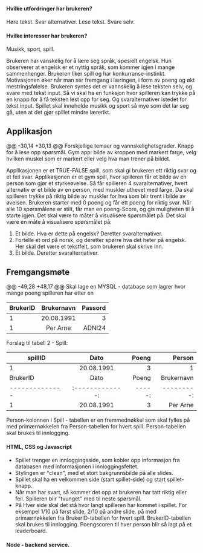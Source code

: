 #### Hvilke utfordringer har brukeren? 

Høre tekst. 
Svar alternativer. 
Lese tekst. 
Svare selv. 

#### Hvilke interesser har brukeren? 

Musikk, sport, spill. 

Brukeren har vanskelig for å lære seg språk, spesielt engelsk. 
Hun observerer at engelsk er et nyttig språk, som kommer igjen i mange sammenhenger. 
Brukeren liker spill og har konkurranse-instinkt. Motivasjonen øker når man ser fremgang i læringen, i form av poeng og økt mestringsfølelse. 
Brukeren syntes det er vannskelig å lese teksten selv, og svare med tekst input. Så vi skal ha en funksjon hvor spilleren kan trykke på en knapp
for å få teksten lest opp for seg. Og svaralternativer istedet for tekst input. 
Spillet skal inneholde musikk og sport så mye som det lar seg gå, uten at det gjør spillet mindre lærerikt. 

## Applikasjon 

@@ -30,14 +30,13 @@ Forskjellige temaer og vannskelighetsgrader.
Knapp for å lese opp spørsmål. 
Gym app: bilde av kroppen med markert farge, velg hvilken muskel som er markert eller velg hva man trener på bildet. 

Applikasjonen er et TRUE-FALSE spill, som skal gi brukeren ett riktig svar og et feil svar. 
Applikasjonen er et gym spill, hvor spilleren får et bilde av en person som gjør et styrkeøvelse. 
Så får spilleren 4 svaralternativer, hvert alternativ er et bilde av en person, med muskler uthevet med farge. 
Da skal spilleren trykke på riktig bilde av muskler for hva som blir trent i bilde av øvelsen. 
Brukeren starter med 0 poeng og får ett poeng for riktig svar. 
Når alle 10 spørsmålene er stilt, får man en poeng-Score, og gis muligheten til å starte igjen. 
Det skal være to måter å visualisere spørsmålet på: 
Det skal være en måte å visualisere spørsmålet på: 

1. Et bilde. Hva er dette på engelsk? Deretter svaralternativer. 
2. Fortelle et ord på norsk, og deretter spørre hva det heter på engelsk. 
Her skal det være et tekstfelt, som brukeren skal skrive inn. 
1. Et bilde. Deretter svaralternativer. 

## Fremgangsmøte 

@@ -49,28 +48,17 @@ Skal lage en MYSQL - database som lagrer hvor mange poeng spilleren har etter en

  | BrukerID       | Brukernavn    | Passord |
  | -------------- |:-------------:| -------:|
  | 1              | 20.08.1991    | 3       |
  | 1              | Per Arne      | ADNI24  |

  Forslag til tabell 2 - Spill:

  | spillID        | Dato          | Poeng | Person |
  | -------------- |:-------------:| -----:| -----: |
  | 1              | 20.08.1991    | 3     | 1      |
  | BrukerID       | Dato          | Poeng | Brukernavn |
  | -------------- |:-------------:| -----:| ---------: |
  | 1              | 20.08.1991    | 3     | Per Arne   |

  Person-kolonnen i Spill - tabellen er en fremmednøkkel som skal fylles
  på med primærnøkkelen fra Person-tabellen for hvert spill.
  Person-tabellen skal brukes til innlogging.

#### HTML, CSS og Javascript

- Spillet trenger en innloggingsside, som kobler opp informasjon fra databasen
med informasjonen i innloggingsfeltet.
- Stylingen er "clean", med et stort bakgrunnsbilde på alle slides.
- Spillet skal ha en velkommen side (start spillet-side) og start spillet-knapp.
- Når man har svart, så kommer det opp at brukeren har tatt riktig eller feil.
Spilleren blir "tvunget" med til neste spørsmål.
- På Hver side skal det stå hvor langt spilleren har kommet i spillet.
For eksempel 1/10 på først slide, 2/10 på andre slide.
  på med primærnøkkelen fra BrukerID-tabellen for hvert spill.
  BrukerID-tabellen skal brukes til innlogging.
  Poengscoren til hver person blir så lagt på et leaderboard. 

#### Node - backend service.
